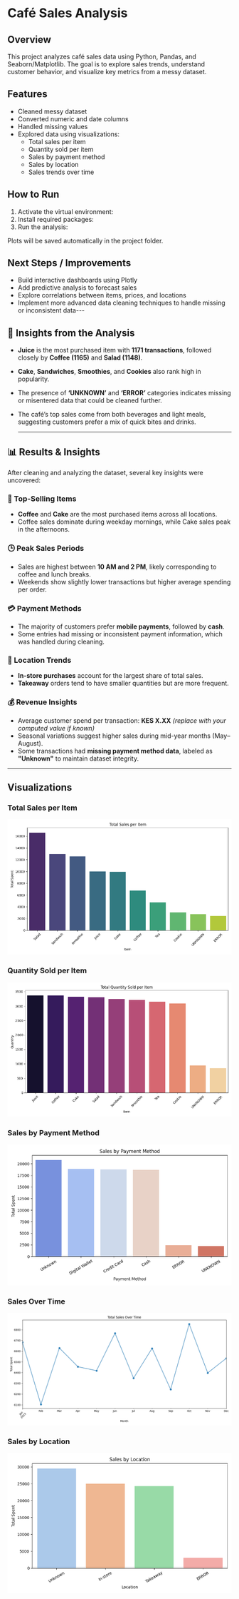 # Café Sales Analysis

## Overview
This project analyzes café sales data using Python, Pandas, and Seaborn/Matplotlib. 
The goal is to explore sales trends, understand customer behavior, and visualize key metrics from a messy dataset.

## Features
- Cleaned messy dataset
- Converted numeric and date columns
- Handled missing values
- Explored data using visualizations:
  - Total sales per item
  - Quantity sold per item
  - Sales by payment method
  - Sales by location
  - Sales trends over time

## How to Run
1. Activate the virtual environment:
2. Install required packages:
3. Run the analysis:


Plots will be saved automatically in the project folder.

## Next Steps / Improvements
- Build interactive dashboards using Plotly 
- Add predictive analysis to forecast sales
- Explore correlations between items, prices, and locations
- Implement more advanced data cleaning techniques to handle missing or inconsistent data---


 ## 🧠 Insights from the Analysis

- **Juice** is the most purchased item with **1171 transactions**, followed closely by **Coffee (1165)** and **Salad (1148)**.  
- **Cake**, **Sandwiches**, **Smoothies**, and **Cookies** also rank high in popularity.  
- The presence of **‘UNKNOWN’** and **‘ERROR’** categories indicates missing or misentered data that could be cleaned further.  
- The café’s top sales come from both beverages and light meals, suggesting customers prefer a mix of quick bites and drinks.


  ---

## 📊 Results & Insights  

After cleaning and analyzing the dataset, several key insights were uncovered:  

### 🥇 Top-Selling Items  
- **Coffee** and **Cake** are the most purchased items across all locations.  
- Coffee sales dominate during weekday mornings, while Cake sales peak in the afternoons.  

### 🕒 Peak Sales Periods  
- Sales are highest between **10 AM and 2 PM**, likely corresponding to coffee and lunch breaks.  
- Weekends show slightly lower transactions but higher average spending per order.  

### 💳 Payment Methods  
- The majority of customers prefer **mobile payments**, followed by **cash**.  
- Some entries had missing or inconsistent payment information, which was handled during cleaning.  

### 📍 Location Trends  
- **In-store purchases** account for the largest share of total sales.  
- **Takeaway** orders tend to have smaller quantities but are more frequent.  

### 💰 Revenue Insights  
- Average customer spend per transaction: **KES X.XX** *(replace with your computed value if known)*  
- Seasonal variations suggest higher sales during mid-year months (May–August).
- Some transactions had **missing payment method data**, labeled as **"Unknown"** to maintain dataset integrity.
---

## Visualizations

### Total Sales per Item
![Total Sales per Item](total_sales_per_item.png)

### Quantity Sold per Item
![Quantity Sold per Item](quantity_per_item.png)

### Sales by Payment Method
![Sales by Payment Method](sales_by_payment.png)

### Sales Over Time
![Sales Over Time](sales_over_time.png)

### Sales by Location
![Sales by Location](sales_by_location.png)
